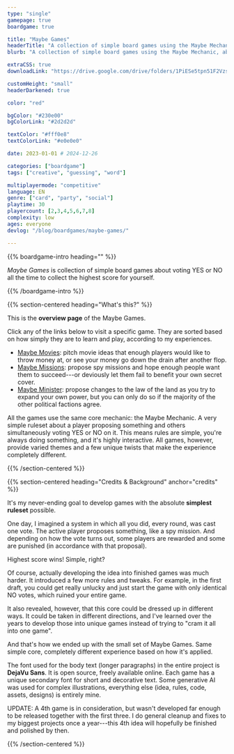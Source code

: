 ```yaml
---
type: "single"
gamepage: true
boardgame: true

title: "Maybe Games"
headerTitle: "A collection of simple board games using the Maybe Mechanic."
blurb: "A collection of simple board games using the Maybe Mechanic, about voting for or against your friend's proposals at the most strategic times."

extraCSS: true
downloadLink: "https://drive.google.com/drive/folders/1PiESe5tpn51F2VzsQLyzUKud6AgdPmVJ"

customHeight: "small"
headerDarkened: true

color: "red"

bgColor: "#230e00"
bgColorLink: "#2d2d2d"

textColor: "#fff0e8"
textColorLink: "#e0e0e0"

date: 2023-01-01 # 2024-12-26

categories: ["boardgame"]
tags: ["creative", "guessing", "word"]

multiplayermode: "competitive"
language: EN
genre: ["card", "party", "social"]
playtime: 30
playercount: [2,3,4,5,6,7,8]
complexity: low
ages: everyone
devlog: "/blog/boardgames/maybe-games/"

---
```


{{% boardgame-intro heading="" %}}

_Maybe Games_ is collection of simple board games about voting YES or NO all the time to collect the highest score for yourself.

{{% /boardgame-intro %}}

{{% section-centered heading="What's this?" %}}

This is the **overview page** of the Maybe Games. 

Click any of the links below to visit a specific game. They are sorted based on how simply they are to learn and play, according to my experiences.

* [Maybe Movies](/maybe-games/vote/maybe-movies/): pitch movie ideas that enough players would like to throw money at, or see your money go down the drain after another flop.
* [Maybe Missions](/maybe-games/vote/maybe-missions/): propose spy missions and hope enough people want them to succeed---or deviously let them fail to benefit your own secret cover.
* [Maybe Minister](/maybe-games/vote/maybe-minister/): propose changes to the law of the land as you try to expand your own power, but you can only do so if the majority of the other political factions agree.

All the games use the same core mechanic: the Maybe Mechanic. A very simple ruleset about a player proposing something and others simultaneously voting YES or NO on it. This means rules are simple, you're always doing something, and it's highly interactive. All games, however, provide varied themes and a few unique twists that make the experience completely different.

{{% /section-centered %}}

{{% section-centered heading="Credits & Background" anchor="credits" %}}

It's my never-ending goal to develop games with the absolute **simplest ruleset** possible. 

One day, I imagined a system in which all you did, every round, was cast one vote. The active player proposes something, like a spy mission. And depending on how the vote turns out, some players are rewarded and some are punished (in accordance with that proposal). 

Highest score wins! Simple, right?

Of course, actually developing the idea into finished games was much harder. It introduced a few more rules and tweaks. For example, in the first draft, you could get really unlucky and just start the game with only identical NO votes, which ruined your entire game.

It also revealed, however, that this core could be dressed up in different ways. It could be taken in different directions, and I've learned over the years to develop those into unique games instead of trying to "cram it all into one game". 

And that's how we ended up with the small set of Maybe Games. Same simple core, completely different experience based on how it's applied.

The font used for the body text (longer paragraphs) in the entire project is **DejaVu Sans**. It is open source, freely available online. Each game has a unique secondary font for short and decorative text. Some generative AI was used for complex illustrations, everything else (idea, rules, code, assets, designs) is entirely mine.

UPDATE: A 4th game is in consideration, but wasn't developed far enough to be released together with the first three. I do general cleanup and fixes to my biggest projects once a year---this 4th idea will hopefully be finished and polished by then.

<!--- @TODO: remove this text when the 4th game actually launches, of course --->

{{% /section-centered %}}